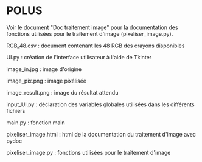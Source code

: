 # POLUS
Voir le document "Doc traitement image" pour la documentation des fonctions utilisées pour le traitement d'image (pixeliser_image.py).

RGB_48.csv : document contenant les 48 RGB des crayons disponibles

UI.py : création de l'interface utilisateur à l'aide de Tkinter

image_in.jpg : image d'origine

image_pix.png : image pixélisée

image_result.png : image du résultat attendu

input_UI.py : déclaration des variables globales utilisées dans les différents fichiers

main.py : fonction main

pixeliser_image.html : html de la documentation du traitement d'image avec pydoc

pixeliser_image.py : fonctions utilisées pour le traitement d'image
